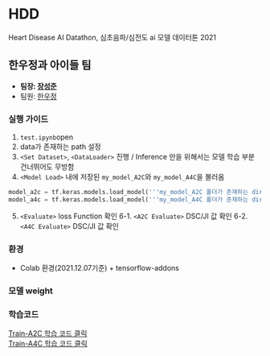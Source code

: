 # HDD
Heart Disease AI Datathon, 심초음파/심전도 ai 모델 데이터톤 2021

## 한우정과 아이들 팀
- **팀장:  [장성준](https://github.com/junnei)**
- 팀원: [한우정](https://github.com/dnwjddl)

### 실행 가이드
1. ```test.ipynb```open
2. data가 존재하는 path 설정
3. ```<Set Dataset>```, ```<DataLoader>``` 진행 / Inference 만을 위해서는 모델 학습 부분 건너뛰어도 무방함
4. ```<Model Load>``` 내에 저장된 ```my_model_A2C```와 ```my_model_A4C```을 불러옴
  
```python
model_a2c = tf.keras.models.load_model('''my_model_A2C 폴더가 존재하는 dir''')
model_a4c = tf.keras.models.load_model('''my_model_A4C 폴더가 존재하는 dir''')
```

5. ```<Evaluate>``` loss Function 확인
6-1. ```<A2C Evaluate>``` DSC/JI 값 확인 
6-2. ```<A4C Evaluate>``` DSC/JI 값 확인

### 환경
- Colab 환경(2021.12.07기준) + tensorflow-addons

### 모델 weight

### 학습코드
[Train-A2C 학습 코드 클릭](https://github.com/junneidnwjddl/HDD/blob/main/Train_u-net_A2C.ipynb)  
[Train-A4C 학습 코드 클릭](https://github.com/junneidnwjddl/HDD/blob/main/Train_u-net_A4C.ipynb)

